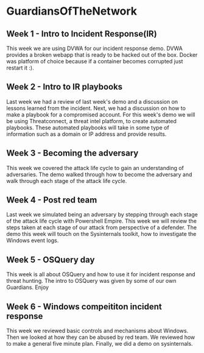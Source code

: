 # GuardiansOfTheNetwork

## Week 1 - Intro to Incident Response(IR)
This week we are using DVWA for our incident response demo. DVWA provides a broken webapp that is ready to be hacked out of the box. Docker was platform of choice because if a container becomes corrupted just restart it :).

## Week 2 - Intro to IR playbooks
Last week we had a review of last week's demo and a discussion on lessons learned from the incident. Next, we had a discussion on how to make a playbook for a compromised account. For this week's demo we will be using Threatconnect, a threat intel platform, to create automated playbooks. These automated playbooks will take in some type of information such as a domain or IP address and provide results.

## Week 3 - Becoming the adversary
This week we covered the attack life cycle to gain an understanding of adversaries. The demo walked through how to become the adversary and walk through each stage of the attack life cycle.

## Week 4 - Post red team
Last week we simulated being an adversary by stepping through each stage of the attack life cycle with Powershell Empire. This week we will review the steps taken at each stage of our attack from perspective of a defender. The demo this week will touch on the Sysinternals toolkit, how to investigate the Windows event logs.

## Week 5 - OSQuery day
This week is all about OSQuery and how to use it for incident response and threat hunting. The intro to OSQuery was given by some of our own Guardians. Enjoy

## Week 6 - Windows compeititon incident response
This week we reviewed basic controls and mechanisms about Windows. Then we looked at how they can be abused by red team. We reviewed how to make a general five minute plan. Finally, we did a demo on sysinternals.